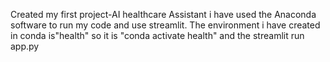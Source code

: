 Created my first project-AI healthcare Assistant
i have used the Anaconda software to run my code and use streamlit.
The environment i have created in conda is"health"
so it is "conda activate health" and the streamlit run app.py
